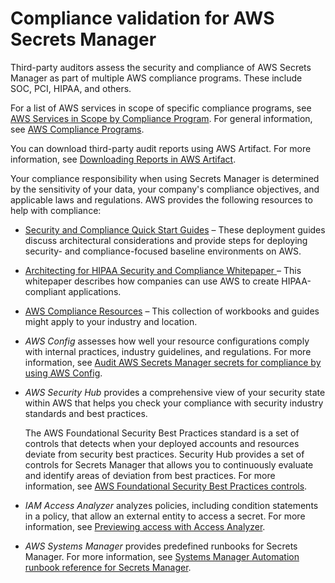 # Compliance validation for AWS Secrets Manager<a name="secretsmanager-compliance"></a>

Third\-party auditors assess the security and compliance of AWS Secrets Manager as part of multiple AWS compliance programs\. These include SOC, PCI, HIPAA, and others\.

For a list of AWS services in scope of specific compliance programs, see [AWS Services in Scope by Compliance Program](http://aws.amazon.com/compliance/services-in-scope/)\. For general information, see [AWS Compliance Programs](http://aws.amazon.com/compliance/programs/)\.

You can download third\-party audit reports using AWS Artifact\. For more information, see [Downloading Reports in AWS Artifact](https://docs.aws.amazon.com/artifact/latest/ug/downloading-documents.html)\.

Your compliance responsibility when using Secrets Manager is determined by the sensitivity of your data, your company's compliance objectives, and applicable laws and regulations\. AWS provides the following resources to help with compliance:
+ [Security and Compliance Quick Start Guides](http://aws.amazon.com/quickstart/?awsf.quickstart-homepage-filter=categories%23security-identity-compliance) – These deployment guides discuss architectural considerations and provide steps for deploying security\- and compliance\-focused baseline environments on AWS\.
+ [Architecting for HIPAA Security and Compliance Whitepaper ](https://d0.awsstatic.com/whitepapers/compliance/AWS_HIPAA_Compliance_Whitepaper.pdf) – This whitepaper describes how companies can use AWS to create HIPAA\-compliant applications\.
+ [AWS Compliance Resources](http://aws.amazon.com/compliance/resources/) – This collection of workbooks and guides might apply to your industry and location\.
+ *AWS Config* assesses how well your resource configurations comply with internal practices, industry guidelines, and regulations\. For more information, see [Audit AWS Secrets Manager secrets for compliance by using AWS Config](configuring-awsconfig-rules.md)\.
+ *AWS Security Hub* provides a comprehensive view of your security state within AWS that helps you check your compliance with security industry standards and best practices\. 

  The AWS Foundational Security Best Practices standard is a set of controls that detects when your deployed accounts and resources deviate from security best practices\. Security Hub provides a set of controls for Secrets Manager that allows you to continuously evaluate and identify areas of deviation from best practices\. For more information, see [AWS Foundational Security Best Practices controls](https://docs.aws.amazon.com/securityhub/latest/userguide/securityhub-standards-fsbp-controls.html#fsbp-secretsmanager-1)\.
+ *IAM Access Analyzer* analyzes policies, including condition statements in a policy, that allow an external entity to access a secret\. For more information, see [Previewing access with Access Analyzer](https://docs.aws.amazon.com/IAM/latest/UserGuide/access-analyzer-preview-access-apis.html)\.
+ *AWS Systems Manager* provides predefined runbooks for Secrets Manager\. For more information, see [Systems Manager Automation runbook reference for Secrets Manager](https://docs.aws.amazon.com/systems-manager-automation-runbooks/latest/userguide/automation-ref-asm.html)\.

